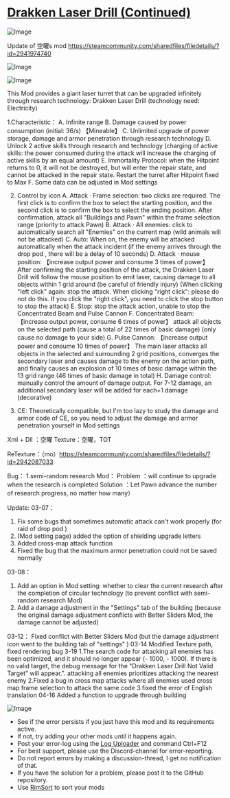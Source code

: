 # [Drakken Laser Drill (Continued)]()

![Image](https://i.imgur.com/buuPQel.png)

Update of 空曜s mod https://steamcommunity.com/sharedfiles/filedetails/?id=2941974740

![Image](https://i.imgur.com/pufA0kM.png)
	
![Image](https://i.imgur.com/Z4GOv8H.png)

This Mod provides a giant laser turret that can be upgraded infinitely through research technology: Drakken Laser Drill (technology need: Electricity)


1.Characteristic：
A. Infinite range
B. Damage caused by power consumption (initial: 36/s) 【Mineable】
C. Unlimited upgrade of power storage, damage and armor penetration through research technology
D. Unlock 2 active skills through research and technology (charging of active skills: the power consumed during the attack will increase the charging of active skills by an equal amount)
E. Immortality Protocol: when the Hitpoint returns to 0, it will not be destroyed, but will enter the repair state, and cannot be attacked in the repair state. Restart the turret after Hitpoint fixed to Max
F. Some data can be adjusted in Mod settings


2. Control by icon
A. Attack · Frame selection: two clicks are required. The first click is to confirm the box to select the starting position, and the second click is to confirm the box to select the ending position. After confirmation, attack all "Buildings and Pawn" within the frame selection range (priority to attack Pawn)
B. Attack · All enemies: click to automatically search all "Enemies" on the current map (wild animals will not be attacked)
C. Auto: When on, the enemy will be attacked automatically when the attack incident (if the enemy arrives through the drop pod , there will be a delay of 10 seconds)
D. Attack · mouse position: 【increase output power and consume 3 times of power】 After confirming the starting position of the attack, the Drakken Laser Drill will follow the mouse position to emit laser, causing damage to all objects within 1 grid around (be careful of friendly injury) (When clicking "left click" again: stop the attack. When clicking "right click": please do not do this. If you click the "right click", you need to click the stop button to stop the attack)
E. Stop: stop the attack action, unable to stop the Concentrated Beam and Pulse Cannon
F. Concentrated Beam: 【increase output power, consume 6 times of power】 attack all objects on the selected path (cause a total of 22 times of basic damage) (only cause no damage to your side)
G. Pulse Cannon: 【increase output power and consume 10 times of power】 The main laser attacks all objects in the selected and surrounding 2 grid positions, converges the secondary laser and causes damage to the enemy on the action path, and finally causes an explosion of 10 times of basic damage within the 13 grid range (46 times of basic damage in total)
H. Damage control: manually control the amount of damage output. For 7-12 damage, an additional secondary laser will be added for each+1 damage (decorative)



3. CE: Theoretically compatible, but I'm too lazy to study the damage and armor code of CE, so you need to adjust the damage and armor penetration yourself in Mod settings





Xml + Dll ：空曜
Texture：空曜，TOT

ReTexture：（mo）https://steamcommunity.com/sharedfiles/filedetails/?id=2942087033


Bug：
1.semi-random research Mod：
Problem ：will continue to upgrade when the research is completed
Solution ：Let Pawn advance the number of research progress, no matter how many）


Update:
03-07：
1. Fix some bugs that sometimes automatic attack can't work properly (for raid of drop pod )
2. (Mod setting page) added the option of shielding upgrade letters
3. Added cross-map attack function
4. Fixed the bug that the maximum armor penetration could not be saved normally

03-08：
1. Add an option in Mod setting: whether to clear the current research after the completion of circular technology (to prevent conflict with semi-random research Mod)
2. Add a damage adjustment in the "Settings" tab of the building (because the original damage adjustment conflicts with Better Sliders Mod, the damage cannot be adjusted)

03-12：
Fixed conflict with Better Sliders Mod (but the damage adjustment icon went to the building tab of "settings" )
03-14
Modified Texture path, fixed rendering bug
3-19
1.The search code for attacking all enemies has been optimized, and it should no longer appear (- 1000, - 1000). If there is no valid target, the debug message for the "Drakken Laser Drill Not Valid Target" will appear.". attacking all enemies prioritizes attacking the nearest enemy
2.Fixed a bug in cross map attacks where all enemies used cross map frame selection to attack the same code
3.fixed the error of English translation
04-16
Added a function to upgrade through building

![Image](https://i.imgur.com/PwoNOj4.png)



-  See if the error persists if you just have this mod and its requirements active.
-  If not, try adding your other mods until it happens again.
-  Post your error-log using the [Log Uploader](https://steamcommunity.com/sharedfiles/filedetails/?id=2873415404) and command Ctrl+F12
-  For best support, please use the Discord-channel for error-reporting.
-  Do not report errors by making a discussion-thread, I get no notification of that.
-  If you have the solution for a problem, please post it to the GitHub repository.
-  Use [RimSort](https://github.com/RimSort/RimSort/releases/latest) to sort your mods


